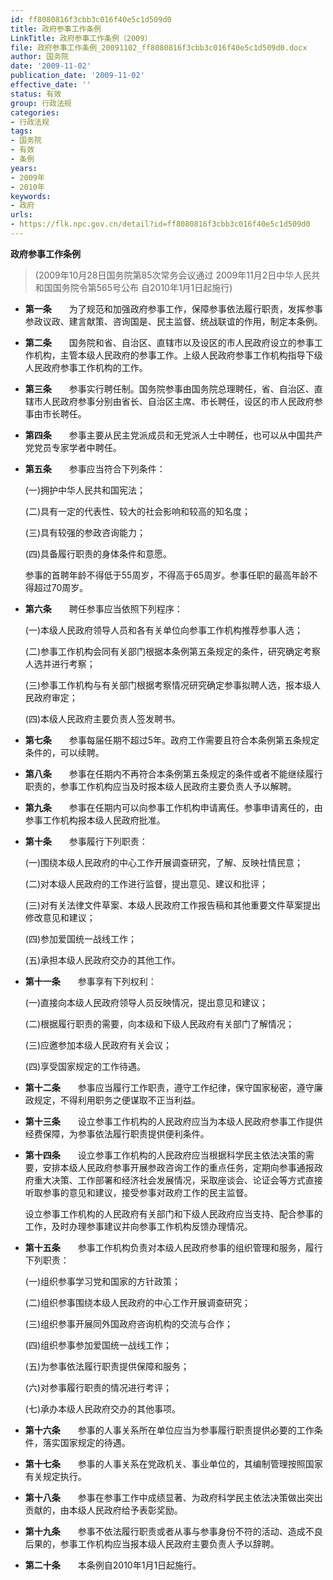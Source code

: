 ```yaml
---
id: ff8080816f3cbb3c016f40e5c1d509d0
title: 政府参事工作条例
LinkTitle: 政府参事工作条例（2009）
file: 政府参事工作条例_20091102_ff8080816f3cbb3c016f40e5c1d509d0.docx
author: 国务院
date: '2009-11-02'
publication_date: '2009-11-02'
effective_date: ''
status: 有效
group: 行政法规
categories:
- 行政法规
tags:
- 国务院
- 有效
- 条例
years:
- 2009年
- 2010年
keywords:
- 政府
urls:
- https://flk.npc.gov.cn/detail?id=ff8080816f3cbb3c016f40e5c1d509d0
---
```


**政府参事工作条例**

> (2009年10月28日国务院第85次常务会议通过 2009年11月2日中华人民共和国国务院令第565号公布 自2010年1月1日起施行)

- **第一条**　　为了规范和加强政府参事工作，保障参事依法履行职责，发挥参事参政议政、建言献策、咨询国是、民主监督、统战联谊的作用，制定本条例。

- **第二条**　　国务院和省、自治区、直辖市以及设区的市人民政府设立的参事工作机构，主管本级人民政府的参事工作。上级人民政府参事工作机构指导下级人民政府参事工作机构的工作。

- **第三条**　　参事实行聘任制。国务院参事由国务院总理聘任，省、自治区、直辖市人民政府参事分别由省长、自治区主席、市长聘任，设区的市人民政府参事由市长聘任。

- **第四条**　　参事主要从民主党派成员和无党派人士中聘任，也可以从中国共产党党员专家学者中聘任。

- **第五条**　　参事应当符合下列条件：

  (一)拥护中华人民共和国宪法；

  (二)具有一定的代表性、较大的社会影响和较高的知名度；

  (三)具有较强的参政咨询能力；

  (四)具备履行职责的身体条件和意愿。

  参事的首聘年龄不得低于55周岁，不得高于65周岁。参事任职的最高年龄不得超过70周岁。

- **第六条**　　聘任参事应当依照下列程序：

  (一)本级人民政府领导人员和各有关单位向参事工作机构推荐参事人选；

  (二)参事工作机构会同有关部门根据本条例第五条规定的条件，研究确定考察人选并进行考察；

  (三)参事工作机构与有关部门根据考察情况研究确定参事拟聘人选，报本级人民政府审定；

  (四)本级人民政府主要负责人签发聘书。

- **第七条**　　参事每届任期不超过5年。政府工作需要且符合本条例第五条规定条件的，可以续聘。

- **第八条**　　参事在任期内不再符合本条例第五条规定的条件或者不能继续履行职责的，参事工作机构应当及时报本级人民政府主要负责人予以解聘。

- **第九条**　　参事在任期内可以向参事工作机构申请离任。参事申请离任的，由参事工作机构报本级人民政府批准。

- **第十条**　　参事履行下列职责：

  (一)围绕本级人民政府的中心工作开展调查研究，了解、反映社情民意；

  (二)对本级人民政府的工作进行监督，提出意见、建议和批评；

  (三)对有关法律文件草案、本级人民政府工作报告稿和其他重要文件草案提出修改意见和建议；

  (四)参加爱国统一战线工作；

  (五)承担本级人民政府交办的其他工作。

- **第十一条**　　参事享有下列权利：

  (一)直接向本级人民政府领导人员反映情况，提出意见和建议；

  (二)根据履行职责的需要，向本级和下级人民政府有关部门了解情况；

  (三)应邀参加本级人民政府有关会议；

  (四)享受国家规定的工作待遇。

- **第十二条**　　参事应当履行工作职责，遵守工作纪律，保守国家秘密，遵守廉政规定，不得利用职务之便谋取不正当利益。

- **第十三条**　　设立参事工作机构的人民政府应当为本级人民政府参事工作提供经费保障，为参事依法履行职责提供便利条件。

- **第十四条**　　设立参事工作机构的人民政府应当根据科学民主依法决策的需要，安排本级人民政府参事开展参政咨询工作的重点任务，定期向参事通报政府重大决策、工作部署和经济社会发展情况，采取座谈会、论证会等方式直接听取参事的意见和建议，接受参事对政府工作的民主监督。

  设立参事工作机构的人民政府有关部门和下级人民政府应当支持、配合参事的工作，及时办理参事建议并向参事工作机构反馈办理情况。

- **第十五条**　　参事工作机构负责对本级人民政府参事的组织管理和服务，履行下列职责：

  (一)组织参事学习党和国家的方针政策；

  (二)组织参事围绕本级人民政府的中心工作开展调查研究；

  (三)组织参事开展同外国政府咨询机构的交流与合作；

  (四)组织参事参加爱国统一战线工作；

  (五)为参事依法履行职责提供保障和服务；

  (六)对参事履行职责的情况进行考评；

  (七)承办本级人民政府交办的其他事项。

- **第十六条**　　参事的人事关系所在单位应当为参事履行职责提供必要的工作条件，落实国家规定的待遇。

- **第十七条**　　参事的人事关系在党政机关、事业单位的，其编制管理按照国家有关规定执行。

- **第十八条**　　参事在参事工作中成绩显著、为政府科学民主依法决策做出突出贡献的，由本级人民政府给予表彰奖励。

- **第十九条**　　参事不依法履行职责或者从事与参事身份不符的活动、造成不良后果的，参事工作机构应当报本级人民政府主要负责人予以辞聘。

- **第二十条**　　本条例自2010年1月1日起施行。
